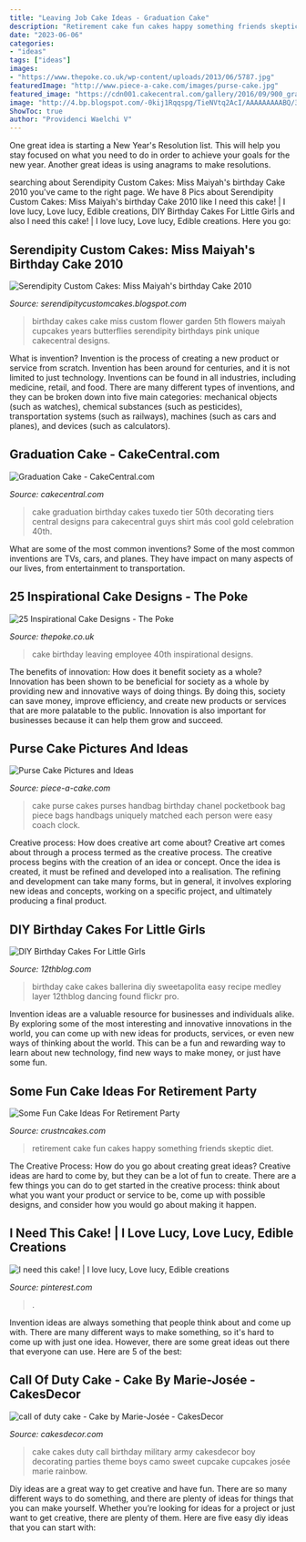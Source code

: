 ```yaml
---
title: "Leaving Job Cake Ideas - Graduation Cake"
description: "Retirement cake fun cakes happy something friends skeptic diet"
date: "2023-06-06"
categories:
- "ideas"
tags: ["ideas"]
images:
- "https://www.thepoke.co.uk/wp-content/uploads/2013/06/5787.jpg"
featuredImage: "http://www.piece-a-cake.com/images/purse-cake.jpg"
featured_image: "https://cdn001.cakecentral.com/gallery/2016/09/900_graduation-cake-898216zzdmZ.JPG"
image: "http://4.bp.blogspot.com/-0kij1Rqqspg/TieNVtq2AcI/AAAAAAAAABQ/3Irmh7CUJzo/s1600/IMG_6402.JPG"
ShowToc: true
author: "Providenci Waelchi V"
---
```



One great idea is starting a New Year's Resolution list. This will help you stay focused on what you need to do in order to achieve your goals for the new year. Another great ideas is using anagrams to make resolutions.

	

		
searching about Serendipity Custom Cakes: Miss Maiyah&#039;s birthday Cake 2010 you've came to the right page. We have 8 Pics about Serendipity Custom Cakes: Miss Maiyah&#039;s birthday Cake 2010 like I need this cake! | I love lucy, Love lucy, Edible creations, DIY Birthday Cakes For Little Girls and also I need this cake! | I love lucy, Love lucy, Edible creations. Here you go:
		
    
## Serendipity Custom Cakes: Miss Maiyah&#039;s Birthday Cake 2010

<img loading=lazy src="http://4.bp.blogspot.com/-0kij1Rqqspg/TieNVtq2AcI/AAAAAAAAABQ/3Irmh7CUJzo/s1600/IMG_6402.JPG" onerror="this.onerror=null;this.src='https://tse4.mm.bing.net/th?id=OIP.EYr9qaSsjlfvDkqYQFQ-QAHaLG&amp;pid=15.1';" alt="Serendipity Custom Cakes: Miss Maiyah&#039;s birthday Cake 2010">

_Source: serendipitycustomcakes.blogspot.com_

>birthday cakes cake miss custom flower garden 5th flowers maiyah cupcakes years butterflies serendipity birthdays pink unique cakecentral designs. 

	

What is invention?
Invention is the process of creating a new product or service from scratch. Invention has been around for centuries, and it is not limited to just technology. Inventions can be found in all industries, including medicine, retail, and food. There are many different types of inventions, and they can be broken down into five main categories: mechanical objects (such as watches), chemical substances (such as pesticides), transportation systems (such as railways), machines (such as cars and planes), and devices (such as calculators).

    
## Graduation Cake - CakeCentral.com

<img loading=lazy src="https://cdn001.cakecentral.com/gallery/2016/09/900_graduation-cake-898216zzdmZ.JPG" onerror="this.onerror=null;this.src='https://tse1.mm.bing.net/th?id=OIP.LtgydhQYZQvoW8YmjMppmADYEg&amp;pid=15.1';" alt="Graduation Cake - CakeCentral.com">

_Source: cakecentral.com_

>cake graduation birthday cakes tuxedo tier 50th decorating tiers central designs para cakecentral guys shirt más cool gold celebration 40th. 

	

What are some of the most common inventions?
Some of the most common inventions are TVs, cars, and planes. They have impact on many aspects of our lives, from entertainment to transportation.

    
## 25 Inspirational Cake Designs - The Poke

<img loading=lazy src="https://www.thepoke.co.uk/wp-content/uploads/2013/06/5787.jpg" onerror="this.onerror=null;this.src='https://tse2.mm.bing.net/th?id=OIP.7xPR00PkFcqRJOAzPXczAQAAAA&amp;pid=15.1';" alt="25 Inspirational Cake Designs - The Poke">

_Source: thepoke.co.uk_

>cake birthday leaving employee 40th inspirational designs. 

	

The benefits of innovation: How does it benefit society as a whole?
Innovation has been shown to be beneficial for society as a whole by providing new and innovative ways of doing things. By doing this, society can save money, improve efficiency, and create new products or services that are more palatable to the public. Innovation is also important for businesses because it can help them grow and succeed.

    
## Purse Cake Pictures And Ideas

<img loading=lazy src="http://www.piece-a-cake.com/images/purse-cake.jpg" onerror="this.onerror=null;this.src='https://tse4.mm.bing.net/th?id=OIP.Ej2CkTae6a7nOHkHPGZLGgAAAA&amp;pid=15.1';" alt="Purse Cake Pictures and Ideas">

_Source: piece-a-cake.com_

>cake purse cakes purses handbag birthday chanel pocketbook bag piece bags handbags uniquely matched each person were easy coach clock. 

	

Creative process: How does creative art come about?
Creative art comes about through a process termed as the creative process. The creative process begins with the creation of an idea or concept. Once the idea is created, it must be refined and developed into a realisation. The refining and development can take many forms, but in general, it involves exploring new ideas and concepts, working on a specific project, and ultimately producing a final product.

    
## DIY Birthday Cakes For Little Girls

<img loading=lazy src="http://www.12thblog.com/wp-content/uploads/2015/10/10-Birthday-Cakes.jpg" onerror="this.onerror=null;this.src='https://tse4.mm.bing.net/th?id=OIP.u4EytyIPy5vEt52AaX7riwHaLC&amp;pid=15.1';" alt="DIY Birthday Cakes For Little Girls">

_Source: 12thblog.com_

>birthday cake cakes ballerina diy sweetapolita easy recipe medley layer 12thblog dancing found flickr pro. 

	

Invention ideas are a valuable resource for businesses and individuals alike. By exploring some of the most interesting and innovative innovations in the world, you can come up with new ideas for products, services, or even new ways of thinking about the world. This can be a fun and rewarding way to learn about new technology, find new ways to make money, or just have some fun.

    
## Some Fun Cake Ideas For Retirement Party

<img loading=lazy src="http://www.crustncakes.com/blog/wp-content/uploads/2017/06/retirement-cakes1-1024x768.jpg" onerror="this.onerror=null;this.src='https://tse2.mm.bing.net/th?id=OIP.R6USxKuJAU1GlLsZrP9LXQHaFj&amp;pid=15.1';" alt="Some Fun Cake Ideas For Retirement Party">

_Source: crustncakes.com_

>retirement cake fun cakes happy something friends skeptic diet. 

	

The Creative Process: How do you go about creating great ideas?
Creative ideas are hard to come by, but they can be a lot of fun to create. There are a few things you can do to get started in the creative process: think about what you want your product or service to be, come up with possible designs, and consider how you would go about making it happen.

    
## I Need This Cake! | I Love Lucy, Love Lucy, Edible Creations

<img loading=lazy src="https://i.pinimg.com/736x/48/dd/c8/48ddc84e977239cc0b3ce97fc4d90d4e--cake-design-birthday-ideas.jpg" onerror="this.onerror=null;this.src='https://tse2.mm.bing.net/th?id=OIP.sEXkDCIlhcPuXTIliv8RvQHaJ6&amp;pid=15.1';" alt="I need this cake! | I love lucy, Love lucy, Edible creations">

_Source: pinterest.com_

>. 

	

Invention ideas are always something that people think about and come up with. There are many different ways to make something, so it's hard to come up with just one idea. However, there are some great ideas out there that everyone can use. Here are 5 of the best: 

    
## Call Of Duty Cake - Cake By Marie-Josée - CakesDecor

<img loading=lazy src="https://pic.cakesdecor.com/m/zdeazl6lbi9rwadmevzj.jpg" onerror="this.onerror=null;this.src='https://tse3.mm.bing.net/th?id=OIP.Fnea-LF6dAgB7_7eizMNjQHaMT&amp;pid=15.1';" alt="call of duty cake - Cake by Marie-Josée - CakesDecor">

_Source: cakesdecor.com_

>cake cakes duty call birthday military army cakesdecor boy decorating parties theme boys camo sweet cupcake cupcakes josée marie rainbow. 

	

Diy ideas are a great way to get creative and have fun. There are so many different ways to do something, and there are plenty of ideas for things that you can make yourself. Whether you’re looking for ideas for a project or just want to get creative, there are plenty of them. Here are five easy diy ideas that you can start with: 

